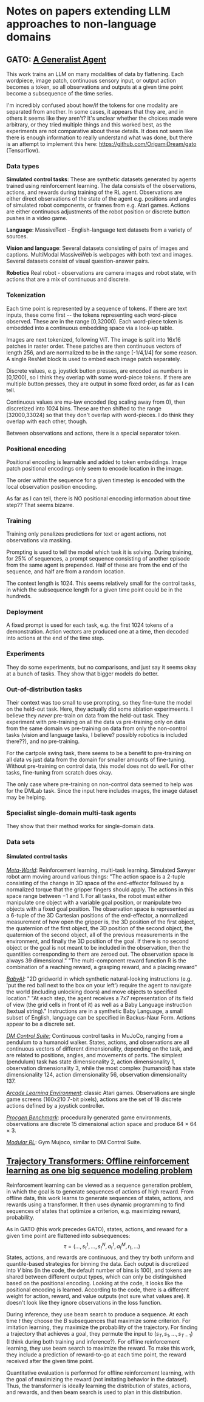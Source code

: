 # Notes on papers extending LLM approaches to non-language domains

## GATO: [A Generalist Agent](https://arxiv.org/pdf/2205.06175v3.pdf)

This work trains an LLM on many modalities of data by flattening. Each wordpiece, image patch, continuous sensory input, or output action becomes a token, so all observations and outputs at a given time point become a subsequence of the time series. 

I'm incredibly confused about how/if the tokens for one modality are separated from another. In some cases, it appears that they are, and in others it seems like they aren't? It's unclear whether the choices made were arbitrary, or they tried multiple things and this worked best, as the experiments are  not comparative about these details. It does not seem like there is enough information to really understand what was done, but there is an attempt to implement this here: https://github.com/OrigamiDream/gato (Tensorflow). 

### Data types

**Simulated control tasks**: These are synthetic datasets generated by agents trained using reinforcement learning. The data consists of the observations, actions, and rewards during training of the RL agent. Observations are either direct observations of the state of the agent e.g. positions and angles of simulated robot components, or frames from e.g. Atari games. Actions are either continuous adjustments of the robot position or discrete button pushes in a video game. 

**Language**: MassiveText - English-language text datasets from a variety of sources. 

**Vision and language**: Several datasets consisting of pairs of images and captions. MultiModal MassiveWeb is webpages with both text and images. Several datasets consist of visual question-answer pairs. 

**Robotics** Real robot - observations are camera images and robot state, with actions that are a mix of continuous and discrete. 

### Tokenization

Each time point is represented by a sequence of tokens. If there are text inputs, these come first -- the tokens representing each word-piece observed. These are in the range \[0,32000). Each word-piece token is embedded into a continuous embedding space via a look-up table. 

Images are next tokenized, following ViT. The image is split into 16x16 patches in raster order. These patches are then continuous vectors of length 256, and are normalized to be in the range [-1/4,1/4] for some reason. A single ResNet block is used to embed each image patch separately. 

Discrete values, e.g. joystick button presses, are encoded as numbers in \[0,1200), so I think they overlap with some word-piece tokens. If there are multiple button presses, they are output in some fixed order, as far as I can tell. 

Continuous values are mu-law encoded (log scaling away from 0), then discretized into 1024 bins. These are then shifted to the range \[32000,33024) so that they don't overlap with word-pieces. I do think they overlap with each other, though. 

Between observations and actions, there is a special separator token. 

### Positional encoding

Positional encoding is learnable and added to token embeddings. Image patch positional encodings only seem to encode location in the image. 

The order within the sequence for a given timestep is encoded  with the local observation position encoding. 

As far as I can tell, there is NO positional encoding information about time step?? That seems bizarre.

### Training

Training only penalizes predictions for text or agent actions, not observations via masking. 

Prompting is used to tell the model which task it is solving. During training, for 25% of sequences, a prompt sequence consisting of another episode from the same agent is prepended. Half of these are from the end of the sequence, and half are from a random location. 

The context length is 1024. This seems relatively small for the control tasks, in which the subsequence length for a given time point could be in the hundreds. 

### Deployment

A fixed prompt is used for each task, e.g. the first 1024 tokens of a demonstration. Action vectors are produced one at a time, then decoded into actions at the end of the time step. 

### Experiments

They do some experiments, but no comparisons, and just say it seems okay at a bunch of tasks. They show that bigger models do better. 

### Out-of-distribution tasks

Their context was too small to use prompting, so they fine-tune the model on the held-out task. Here, they actually did some ablation experimeents. I believe they *never* pre-train on data from the held-out task. They experiment with pre-training on all the data vs pre-training only on data from the same domain vs pre-training on data from only the non-control tasks (vision and language tasks, I believe? possibly robotics is included there??), and no pre-training. 

For the cartpole swing task, there seems to be a benefit to pre-training on all data vs just data from the domain for smaller amounts of fine-tuning. Without pre-training on control data, this model does not do well. For other tasks, fine-tuning from scratch does okay.

The only case where pre-training on non-control data seemed to help was for the DMLab task. Since the input here includes images, the image dataset may be helping. 

### Specialist single-domain multi-task agents

They show that their method works for single-domain data. 

### Data sets

#### Simulated control tasks

*[Meta-World](https://meta-world.github.io/)*: Reinforcement learning, multi-task learning. Simulated Sawyer robot arm moving around various things:
"The action space is a 2-tuple consisting of the change in 3D space of the end-effector followed by a normalized torque that the gripper fingers should apply. The actions in this space range between −1 and 1. For all tasks, the robot must either manipulate one object with a variable goal position, or manipulate two objects with a fixed goal position. The observation space is represented as a 6-tuple of the 3D Cartesian positions of the end-effector, a normalized measurement of how open the gripper is, the 3D position of the first object, the quaternion of the first object, the 3D position of the second object, the quaternion of the second object, all of the previous measurements in the environment, and finally the 3D position of the goal. If there is no second object or the goal is not meant to be included in the observation, then the quantities corresponding to them are zeroed
out. The observation space is always 39 dimensional."
"The multi-component reward function R is the combination of a reaching reward, a grasping reward, and a placing reward"

*[BabyAI](https://arxiv.org/abs/1810.08272)*: 
"2D gridworld in which synthetic natural-looking instructions (e.g. 'put the red ball next to the box on your left') require the agent
to navigate the world (including unlocking doors) and move objects to specified location." 
"At each step, the agent receives a 7x7 representation of its field of view (the grid cells in front of it) as well as a Baby Language instruction (textual string)."
Instructions are in a synthetic Baby Language, a small subset of English, language can be specified in Backus-Naur Form. Actions appear to be a discrete set. 

*[DM Control Suite](https://arxiv.org/pdf/1801.00690v1.pdf)*; Continuous control tasks in MuJoCo, ranging from a pendulum to a humanoid walker. States, actions, and observations are all continuous vectors of different dimensionality, depending on the task, and are related to positions, angles, and movements of parts. The simplest (pendulum) task has state dimensionality 2, action dimensionality 1, observation dimensionality 3, while the most complex (humanoid) has state dimensionality 124, action dimensionality 56, observation dimensionality 137. 

*[Arcade Learning Environment](https://arxiv.org/abs/1207.4708)*: classic Atari games. Observations are single game screens (160x210 7-bit pixels), actions are the set of 18 discrete actions defined by a joystick controller.

*[Procgen Benchmark](https://arxiv.org/pdf/1912.01588.pdf)*: procedurally generated game environments, observations are  discrete 15
dimensional action space and produce 64 × 64 × 3. 

*[Modular RL](https://wenlong.page/modular-rl)*: Gym Mujoco, similar to DM Control Suite. 

## [Trajectory Transformers: Offline reinforcement learning as one big sequence modeling problem](https://github.com/JannerM/trajectory-transformer)

Reinforcement learning can be viewed as a sequence generation problem, in which the goal is to generate sequences of actions of high reward. From offline data, this work learns to generate sequences of states, actions, and rewards using a transformer. It then uses dynamic programming to find sequences of states that optimize a criterion, e.g. maximizing reward, probability. 

As in GATO (this work precedes GATO), states, actions, and reward for a given time point are flattened into subsequences:
$$\tau = (...,s_t^1,...,s_t^N,a_t^1,a_t^M,r_t,...)$$
States, actions, and rewards are continuous, and they try both uniform and quantile-based strategies for binning the data. Each output is discretized into $V$ bins (in the code, the default number of bins is 100), and tokens are shared between different output types, which can only be distinguished based on the positional encoding. Looking at the code, it looks like the positional encoding is learned. According to the code, there is a different weight for action, reward, and value outputs (not sure what values are). It doesn't look like they ignore observations in the loss function. 

During inference, they use beam search to produce a sequence. At each time $t$ they choose the $B$ subsequences that maximize some criterion. For imitation learning, they maximize the probability of the trajectory. For finding a trajectory that achieves a goal, they permute the input to $(s_T, s_1, ..., s_{T-1})$ (I think during both training and inference?). For offline reinforcement learning, they use beam search to maximize the reward. To make this work, they include a prediction of reward-to-go at each time point, the reward received after the given time point. 

Quantitative evaluation is performed for offline reinforcement learning, with the goal of maximizing the reward (not imitating behavior in the dataset). Thus, the transformer is ideally learning the distribution of states, actions, and rewards, and then beam search is used to plan in this distribution. 
